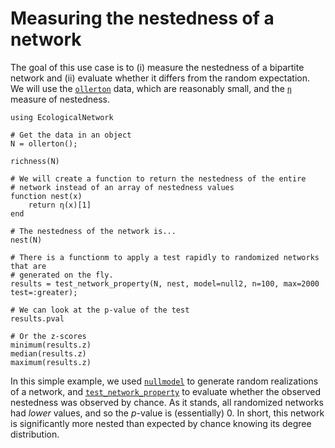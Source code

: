 # Measuring the nestedness of a network

The goal of this use case is to (i) measure the nestedness of a bipartite
network and (ii) evaluate whether it differs from the random expectation. We
will use the [`ollerton`](@ref) data, which are reasonably small, and the
[`η`](@ref) measure of nestedness.

~~~@repl
using EcologicalNetwork

# Get the data in an object
N = ollerton();

richness(N)

# We will create a function to return the nestedness of the entire
# network instead of an array of nestedness values
function nest(x)
    return η(x)[1]
end

# The nestedness of the network is...
nest(N)

# There is a functionm to apply a test rapidly to randomized networks that are
# generated on the fly.
results = test_network_property(N, nest, model=null2, n=100, max=2000 test=:greater);

# We can look at the p-value of the test
results.pval

# Or the z-scores
minimum(results.z)
median(results.z)
maximum(results.z)
~~~

In this simple example, we used [`nullmodel`](@ref) to generate random
realizations of a network, and [`test_network_property`](@ref) to evaluate
whether the observed nestedness was observed by chance. As it stands, all
randomized networks had *lower* values, and so the *p*-value is (essentially)
0. In short, this network is significantly more nested than expected by
chance knowing its degree distribution.
